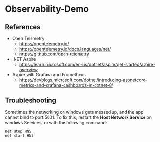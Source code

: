 # Observability-Demo





## References

- Open Telemetry
    - https://opentelemetry.io/
    - https://opentelemetry.io/docs/languages/net/
    - https://github.com/open-telemetry
- .NET Aspire
    - https://learn.microsoft.com/en-us/dotnet/aspire/get-started/aspire-overview
- Aspire with Grafana and Prometheus
    - https://devblogs.microsoft.com/dotnet/introducing-aspnetcore-metrics-and-grafana-dashboards-in-dotnet-8/


## Troubleshooting

Sometimes the networking on windows gets messed up, and the app cannot bind to port 5001. To fix this, restart the **Host Network Service** on windows Services, or with the following command:

```
net stop HNS
net start HNS
```

